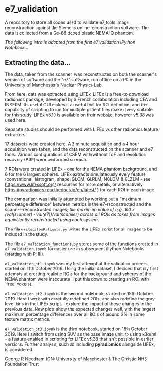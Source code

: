 # e7_validation
A repository to store all codes used to validate e7_tools image reconstruction against the Siemens online reconstruction software. The data is collected from a Ge-68 doped plastic NEMA IQ phantom.

*The following intro is adapted from the first e7_validation iPython Notebook...*

## Extracting the data...

The data, taken from the scanner, was reconstructed on both the scanner's version of software and the "e7" software, run offline on a PC in the University of Manchester's Nuclear Physics Lab. 

From here, data was extracted using LIFEx. LIFEx is a free-to-download radiomics package, developed by a French collaboration including CEA and INSERM. Its useful GUI makes it a useful tool for ROI definition, and the capability of scripting to run for multiple patient files make it very suitable for this study. LIFEx v5.10 is available on their website, however v5.38 was used here.

Separate studies should be performed with LIFEx vs other radiomics feature extractors. 

17 datasets were created here. A 3 minute acquisition and a 4 hour acquisition were taken, and the data reconstructed on the scanner and e7 tools. Various configurations of OSEM with/without ToF and resolution recovery (PSF) were performed on each.

7 ROIs were created in LIFEx - one for the NEMA phantom background, and 6 for the 6 largest spheres. LIFEx extracts simulateously every feature (conventional, histogram, shape, GLCM, GLRLM, NGLDM & GLZLM - see https://www.lifexsoft.org/ resources for more details, or alternatively https://pyradiomics.readthedocs.io/en/latest/ ) for each ROI in each image. 

The comparison was initially attempted by working out a "maximum percentage difference" between metrics in the e7-reconstructed and the scanner-reconstructed images; *the maximum value of e.g. 100 x (val(scanner) - val(e7))/val(scanner) across all ROIs as taken from images equivalently reconstructed using each system*.

The file `writeLifexPatients.py` writes the LIFEx script for all images to be included in the study.

The file `e7_validation_functions.py` stores some of the functions created in `e7_validation.ipynb` for easier use in subsequent iPython Notebooks (starting with Pt III).

`e7_validation_pt1.ipynb` was my first attempt at the validation process, started on 11th October 2019. Using the initial dataset, I decided that my first attempts at creating realistic ROIs for the background and spheres of the NEMA phantom were inaccurate (I put this down to creating an ROI with 'free' voxels).

`e7_validation_pt2.ipynb` is the second notebook, started on 15th October 2019. Here I work with carefully redefined ROIs, and also redefine the gray level bins in the LIFEx script. I explore the impact of these changes to the previous data. New plots show the expected changes well, with the largest maximum percentage differences over all ROIs of around 2% in some texture matrix metrics.

`e7_validation_pt3.ipynb` is the third notebook, started on 18th October 2019. Here I switch from using SUV as the base image unit, to using kBq/ml - a feature enabled in scripting for LIFEx v5.38 that isn't possible in earlier versions. Further analysis, such as including **pyradiomics** alongside LIFEx, is considered.


George R Needham (GN)
University of Manchester & The Christie NHS Foundation Trust
